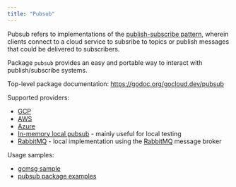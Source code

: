 ```yaml
---
title: "Pubsub"
---
```


Pubsub refers to implementations of the [publish-subscribe
pattern](https://en.wikipedia.org/wiki/Publish%E2%80%93subscribe_pattern),
wherein clients connect to a cloud service to subsribe to topics or publish
messages that could be delivered to subscribers.

Package `pubsub` provides an easy and portable way to interact with
publish/subscribe systems.

Top-level package documentation: https://godoc.org/gocloud.dev/pubsub

Supported providers:

* [GCP](https://godoc.org/gocloud.dev/pubsub/gcppubsub)
* [AWS](https://github.com/google/go-cloud/tree/master/pubsub/awspubsub)
* [Azure](https://github.com/google/go-cloud/tree/master/pubsub/azurepubsub)
* [In-memory local pubsub](https://godoc.org/gocloud.dev/pubsub/mempubsub) -
  mainly useful for local testing
* [RabbitMQ](https://godoc.org/gocloud.dev/pubsub/rabbitpubsub) - local
  implementation using the [RabbitMQ](https://www.rabbitmq.com/) message broker

Usage samples:

* [gcmsg sample](https://github.com/google/go-cloud/tree/master/samples/gcmsg)
* [pubsub package examples](https://godoc.org/gocloud.dev/pubsub#pkg-examples)
